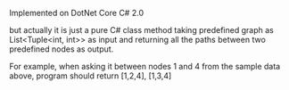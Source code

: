 Implemented on DotNet Core C# 2.0

but actually it is just a pure C# class method taking predefined graph as List<Tuple<int, int>> as input
 and returning all the paths between two predefined nodes as output.

For example, when asking it between nodes 1 and 4 from the sample data above,
program should return [1,2,4], [1,3,4]